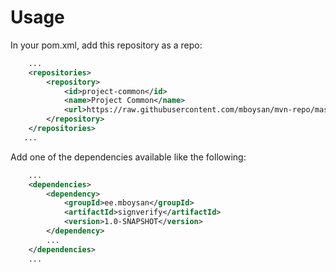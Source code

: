 # Usage

In your pom.xml, add this repository as a repo:

```xml
    ...
    <repositories>
        <repository>
            <id>project-common</id>
            <name>Project Common</name>
            <url>https://raw.githubusercontent.com/mboysan/mvn-repo/master/</url>
        </repository>
    </repositories>
   ...
```

Add one of the dependencies available like the following:

```xml
	...
    <dependencies>
        <dependency>
            <groupId>ee.mboysan</groupId>
            <artifactId>signverify</artifactId>
            <version>1.0-SNAPSHOT</version>
        </dependency>
		...
    </dependencies>
	...
```